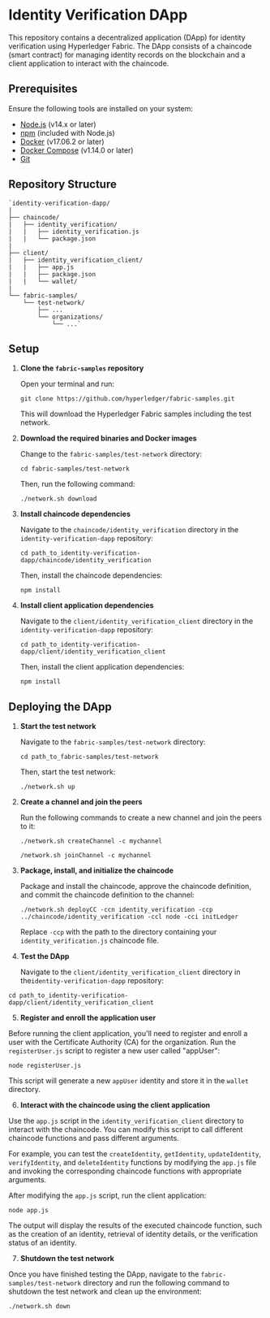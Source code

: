 # Identity Verification DApp

This repository contains a decentralized application (DApp) for identity verification using Hyperledger Fabric. The DApp consists of a chaincode (smart contract) for managing identity records on the blockchain and a client application to interact with the chaincode.

## Prerequisites

Ensure the following tools are installed on your system:

-   [Node.js](https://nodejs.org/en/download/) (v14.x or later)
-   [npm](https://www.npmjs.com/get-npm) (included with Node.js)
-   [Docker](https://www.docker.com/products/docker-desktop) (v17.06.2 or later)
-   [Docker Compose](https://docs.docker.com/compose/install/) (v1.14.0 or later)
-   [Git](https://git-scm.com/downloads)

## Repository Structure


    `identity-verification-dapp/
    |
    ├── chaincode/
    |   ├── identity_verification/
    |   |   ├── identity_verification.js
    |   |   └── package.json
    |
    ├── client/
    |   ├── identity_verification_client/
    |   |   ├── app.js
    |   |   ├── package.json
    |   |   └── wallet/
    |
    └── fabric-samples/
        └── test-network/
            ├── ...
            └── organizations/
                └── ...`

 

## Setup

1.  **Clone the `fabric-samples` repository**
    
    Open your terminal and run:
    
    `git clone https://github.com/hyperledger/fabric-samples.git` 
    
    This will download the Hyperledger Fabric samples including the test network.
    
2.  **Download the required binaries and Docker images**
    
    Change to the `fabric-samples/test-network` directory:
    
    `cd fabric-samples/test-network` 
    
    Then, run the following command:
    
    `./network.sh download` 
    
3.  **Install chaincode dependencies**
    
    Navigate to the `chaincode/identity_verification` directory in the `identity-verification-dapp` repository:
    
    `cd path_to_identity-verification-dapp/chaincode/identity_verification` 
    
    Then, install the chaincode dependencies:
    
    `npm install` 
    
4.  **Install client application dependencies**
    
    Navigate to the `client/identity_verification_client` directory in the `identity-verification-dapp` repository:
    
    `cd path_to_identity-verification-dapp/client/identity_verification_client` 
    
    Then, install the client application dependencies:
    
    `npm install` 
    

## Deploying the DApp

1.  **Start the test network**
    
    Navigate to the `fabric-samples/test-network` directory:
    
    `cd path_to_fabric-samples/test-network` 
    
    Then, start the test network:
    
    `./network.sh up` 
    
2.  **Create a channel and join the peers**
    
    Run the following commands to create a new channel and join the peers to it:
    
    `./network.sh createChannel -c mychannel`

    `/network.sh joinChannel -c mychannel` 
    
3.  **Package, install, and initialize the chaincode**
    
    Package and install the chaincode, approve the chaincode definition, and commit the chaincode definition to the channel:
    
    `./network.sh deployCC -ccn identity_verification -ccp ../chaincode/identity_verification -ccl node -cci initLedger` 
    
    Replace `-ccp` with the path to the directory containing your `identity_verification.js` chaincode file.
    
4.  **Test the DApp**
    
    Navigate to the `client/identity_verification_client` directory in the`identity-verification-dapp` repository:

`cd path_to_identity-verification-dapp/client/identity_verification_client` 

5.  **Register and enroll the application user**

Before running the client application, you'll need to register and enroll a user with the Certificate Authority (CA) for the organization. Run the `registerUser.js` script to register a new user called "appUser":

`node registerUser.js` 

This script will generate a new `appUser` identity and store it in the `wallet` directory.

6.  **Interact with the chaincode using the client application**

Use the `app.js` script in the `identity_verification_client` directory to interact with the chaincode. You can modify this script to call different chaincode functions and pass different arguments.

For example, you can test the `createIdentity`, `getIdentity`, `updateIdentity`, `verifyIdentity`, and `deleteIdentity` functions by modifying the `app.js` file and invoking the corresponding chaincode functions with appropriate arguments.

After modifying the `app.js` script, run the client application:

`node app.js` 

The output will display the results of the executed chaincode function, such as the creation of an identity, retrieval of identity details, or the verification status of an identity.

7.  **Shutdown the test network**

Once you have finished testing the DApp, navigate to the `fabric-samples/test-network` directory and run the following command to shutdown the test network and clean up the environment:

`./network.sh down`